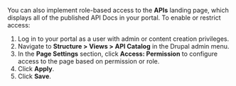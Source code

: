 You can also implement role-based access to the **APIs** landing page, which displays all of the published API Docs in your portal. To enable or restrict access:

1. Log in to your portal as a user with admin or content creation privileges.
2. Navigate to **Structure > Views > API Catalog** in the Drupal admin menu.
3. In the **Page Settings** section, click **Access: Permission** to configure access to the page based on permission or role.
4. Click **Apply**.
5. Click **Save**.